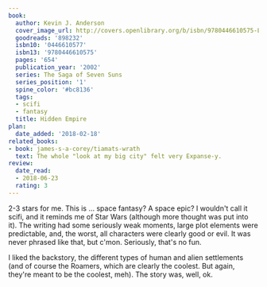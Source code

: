 ```yaml
---
book:
  author: Kevin J. Anderson
  cover_image_url: http://covers.openlibrary.org/b/isbn/9780446610575-L.jpg
  goodreads: '898232'
  isbn10: '0446610577'
  isbn13: '9780446610575'
  pages: '654'
  publication_year: '2002'
  series: The Saga of Seven Suns
  series_position: '1'
  spine_color: '#bc8136'
  tags:
  - scifi
  - fantasy
  title: Hidden Empire
plan:
  date_added: '2018-02-18'
related_books:
- book: james-s-a-corey/tiamats-wrath
  text: The whole "look at my big city" felt very Expanse-y.
review:
  date_read:
  - 2018-06-23
  rating: 3
---
```


2-3 stars for me. This is … space fantasy? A space epic? I wouldn't call it scifi, and it reminds me of Star Wars
(although more thought was put into it). The writing had some seriously weak moments, large plot elements were
predictable, and, the worst, all characters were clearly good or evil. It was never phrased like that, but c'mon.
Seriously, that's no fun.

I liked the backstory, the different types of human and alien settlements (and of course the Roamers, which are clearly
the coolest. But again, they're meant to be the coolest, meh). The story was, well, ok.
